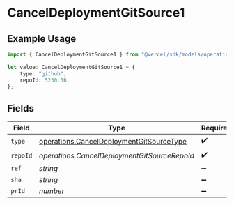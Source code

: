 # CancelDeploymentGitSource1

## Example Usage

```typescript
import { CancelDeploymentGitSource1 } from "@vercel/sdk/models/operations";

let value: CancelDeploymentGitSource1 = {
    type: "github",
    repoId: 5230.06,
};
```

## Fields

| Field                                                                                                | Type                                                                                                 | Required                                                                                             | Description                                                                                          |
| ---------------------------------------------------------------------------------------------------- | ---------------------------------------------------------------------------------------------------- | ---------------------------------------------------------------------------------------------------- | ---------------------------------------------------------------------------------------------------- |
| `type`                                                                                               | [operations.CancelDeploymentGitSourceType](../../models/operations/canceldeploymentgitsourcetype.md) | :heavy_check_mark:                                                                                   | N/A                                                                                                  |
| `repoId`                                                                                             | *operations.CancelDeploymentGitSourceRepoId*                                                         | :heavy_check_mark:                                                                                   | N/A                                                                                                  |
| `ref`                                                                                                | *string*                                                                                             | :heavy_minus_sign:                                                                                   | N/A                                                                                                  |
| `sha`                                                                                                | *string*                                                                                             | :heavy_minus_sign:                                                                                   | N/A                                                                                                  |
| `prId`                                                                                               | *number*                                                                                             | :heavy_minus_sign:                                                                                   | N/A                                                                                                  |